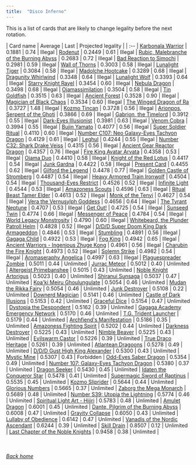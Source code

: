 ```yaml
---
title:  "Disco Inferno"
---
```


This is a list of cards that are likely to change legality before the next rotation.

| Card name | Average | Last | Projected legality |
| :-- |
[Karbonala Warrior](https://db.ygoprodeck.com/card/?search=Karbonala%20Warrior) | 0.1881 | 0.74 | Illegal |
[Rodenut](https://db.ygoprodeck.com/card/?search=Rodenut) | 0.2449 | 0.61 | Illegal |
[Rubic, Malebranche of the Burning Abyss](https://db.ygoprodeck.com/card/?search=Rubic,%20Malebranche%20of%20the%20Burning%20Abyss) | 0.2683 | 0.72 | Illegal |
[Bad Reaction to Simochi](https://db.ygoprodeck.com/card/?search=Bad%20Reaction%20to%20Simochi) | 0.2981 | 0.59 | Illegal |
[Wall of Thorns](https://db.ygoprodeck.com/card/?search=Wall%20of%20Thorns) | 0.3003 | 0.58 | Illegal |
[Lunalight Tiger](https://db.ygoprodeck.com/card/?search=Lunalight%20Tiger) | 0.3084 | 0.58 | Illegal |
[Madolche Hootcake](https://db.ygoprodeck.com/card/?search=Madolche%20Hootcake) | 0.3289 | 0.68 | Illegal |
[Dragunity Whirlwind](https://db.ygoprodeck.com/card/?search=Dragunity%20Whirlwind) | 0.3348 | 0.64 | Illegal |
[Lunalight Wolf](https://db.ygoprodeck.com/card/?search=Lunalight%20Wolf) | 0.3393 | 0.64 | Illegal |
[Starry Knight Rayel](https://db.ygoprodeck.com/card/?search=Starry%20Knight%20Rayel) | 0.3454 | 0.60 | Illegal |
[Nebula Dragon](https://db.ygoprodeck.com/card/?search=Nebula%20Dragon) | 0.3498 | 0.68 | Illegal |
[Ojamassimilation](https://db.ygoprodeck.com/card/?search=Ojamassimilation) | 0.3504 | 0.58 | Illegal |
[Tin Goldfish](https://db.ygoprodeck.com/card/?search=Tin%20Goldfish) | 0.3515 | 0.63 | Illegal |
[Ancient Forest](https://db.ygoprodeck.com/card/?search=Ancient%20Forest) | 0.3528 | 0.90 | Illegal |
[Magician of Black Chaos](https://db.ygoprodeck.com/card/?search=Magician%20of%20Black%20Chaos) | 0.3534 | 0.60 | Illegal |
[The Winged Dragon of Ra](https://db.ygoprodeck.com/card/?search=The%20Winged%20Dragon%20of%20Ra) | 0.3727 | 1.48 | Illegal |
[Kozmo Tincan](https://db.ygoprodeck.com/card/?search=Kozmo%20Tincan) | 0.3728 | 0.56 | Illegal |
[Arionpos, Serpent of the Ghoti](https://db.ygoprodeck.com/card/?search=Arionpos,%20Serpent%20of%20the%20Ghoti) | 0.3866 | 0.69 | Illegal |
[Gabrion, the Timelord](https://db.ygoprodeck.com/card/?search=Gabrion,%20the%20Timelord) | 0.3912 | 0.55 | Illegal |
[Dark-Eyes Illusionist](https://db.ygoprodeck.com/card/?search=Dark-Eyes%20Illusionist) | 0.3981 | 0.63 | Illegal |
[Venom Cobra](https://db.ygoprodeck.com/card/?search=Venom%20Cobra) | 0.3994 | 0.55 | Illegal |
[Bujin Yamato](https://db.ygoprodeck.com/card/?search=Bujin%20Yamato) | 0.4077 | 0.56 | Illegal |
[Super Soldier Ritual](https://db.ygoprodeck.com/card/?search=Super%20Soldier%20Ritual) | 0.4110 | 0.60 | Illegal |
[Number C107: Neo Galaxy-Eyes Tachyon Dragon](https://db.ygoprodeck.com/card/?search=Number%20C107:%20Neo%20Galaxy-Eyes%20Tachyon%20Dragon) | 0.4129 | 0.61 | Illegal |
[Leghul](https://db.ygoprodeck.com/card/?search=Leghul) | 0.4244 | 0.55 | Illegal |
[Number C32: Shark Drake Veiss](https://db.ygoprodeck.com/card/?search=Number%20C32:%20Shark%20Drake%20Veiss) | 0.4315 | 0.56 | Illegal |
[Ancient Gear Reactor Dragon](https://db.ygoprodeck.com/card/?search=Ancient%20Gear%20Reactor%20Dragon) | 0.4357 | 0.76 | Illegal |
[Fire King Avatar Arvata](https://db.ygoprodeck.com/card/?search=Fire%20King%20Avatar%20Arvata) | 0.4358 | 0.53 | Illegal |
[Ojama Duo](https://db.ygoprodeck.com/card/?search=Ojama%20Duo) | 0.4410 | 0.58 | Illegal |
[Knight of the Red Lotus](https://db.ygoprodeck.com/card/?search=Knight%20of%20the%20Red%20Lotus) | 0.4417 | 0.54 | Illegal |
[Junk Gardna](https://db.ygoprodeck.com/card/?search=Junk%20Gardna) | 0.4422 | 0.58 | Illegal |
[Present Card](https://db.ygoprodeck.com/card/?search=Present%20Card) | 0.4455 | 0.62 | Illegal |
[Gilford the Legend](https://db.ygoprodeck.com/card/?search=Gilford%20the%20Legend) | 0.4478 | 0.77 | Illegal |
[Golden Castle of Stromberg](https://db.ygoprodeck.com/card/?search=Golden%20Castle%20of%20Stromberg) | 0.4487 | 0.54 | Illegal |
[Heavy Armored Train Ironwolf](https://db.ygoprodeck.com/card/?search=Heavy%20Armored%20Train%20Ironwolf) | 0.4504 | 0.54 | Illegal |
[Thousand-Eyes Restrict](https://db.ygoprodeck.com/card/?search=Thousand-Eyes%20Restrict) | 0.4526 | 0.52 | Illegal |
[Infinite Light](https://db.ygoprodeck.com/card/?search=Infinite%20Light) | 0.4544 | 0.53 | Illegal |
[Amazoness Scouts](https://db.ygoprodeck.com/card/?search=Amazoness%20Scouts) | 0.4596 | 0.63 | Illegal |
[Ritual Beast Tamer Elder](https://db.ygoprodeck.com/card/?search=Ritual%20Beast%20Tamer%20Elder) | 0.4613 | 0.52 | Illegal |
[Monk of the Tenyi](https://db.ygoprodeck.com/card/?search=Monk%20of%20the%20Tenyi) | 0.4627 | 0.54 | Illegal |
[Vera the Vernusylph Goddess](https://db.ygoprodeck.com/card/?search=Vera%20the%20Vernusylph%20Goddess) | 0.4656 | 0.64 | Illegal |
[The Tyrant Neptune](https://db.ygoprodeck.com/card/?search=The%20Tyrant%20Neptune) | 0.4707 | 0.53 | Illegal |
[Get Out!](https://db.ygoprodeck.com/card/?search=Get%20Out!) | 0.4725 | 0.54 | Illegal |
[Sunseed Twin](https://db.ygoprodeck.com/card/?search=Sunseed%20Twin) | 0.4774 | 0.66 | Illegal |
[Messenger of Peace](https://db.ygoprodeck.com/card/?search=Messenger%20of%20Peace) | 0.4784 | 0.54 | Illegal |
[World Legacy Monstrosity](https://db.ygoprodeck.com/card/?search=World%20Legacy%20Monstrosity) | 0.4790 | 0.60 | Illegal |
[Whitebeard, the Plunder Patroll Helm](https://db.ygoprodeck.com/card/?search=Whitebeard,%20the%20Plunder%20Patroll%20Helm) | 0.4828 | 0.52 | Illegal |
[D/D/D Super Doom King Dark Armageddon](https://db.ygoprodeck.com/card/?search=D/D/D%20Super%20Doom%20King%20Dark%20Armageddon) | 0.4846 | 0.53 | Illegal |
[Stumbling](https://db.ygoprodeck.com/card/?search=Stumbling) | 0.4891 | 0.56 | Illegal |
[Gagaga Child](https://db.ygoprodeck.com/card/?search=Gagaga%20Child) | 0.4922 | 0.53 | Illegal |
[Fog King](https://db.ygoprodeck.com/card/?search=Fog%20King) | 0.4942 | 0.65 | Illegal |
[Ancient Warriors - Ingenious Zhuge Kong](https://db.ygoprodeck.com/card/?search=Ancient%20Warriors%20-%20Ingenious%20Zhuge%20Kong) | 0.4961 | 0.56 | Illegal |
[Charubin the Fire Knight](https://db.ygoprodeck.com/card/?search=Charubin%20the%20Fire%20Knight) | 0.4973 | 0.52 | Illegal |
[Solemn Strike](https://db.ygoprodeck.com/card/?search=Solemn%20Strike) | 0.4982 | 0.54 | Illegal |
[Aromaseraphy Angelica](https://db.ygoprodeck.com/card/?search=Aromaseraphy%20Angelica) | 0.4997 | 0.63 | Illegal |
[Plaguespreader Zombie](https://db.ygoprodeck.com/card/?search=Plaguespreader%20Zombie) | 0.5011 | 0.44 | Unlimited |
[Jurrac Meteor](https://db.ygoprodeck.com/card/?search=Jurrac%20Meteor) | 0.5012 | 0.40 | Unlimited |
[Altergeist Primebanshee](https://db.ygoprodeck.com/card/?search=Altergeist%20Primebanshee) | 0.5015 | 0.43 | Unlimited |
[Noble Knight Artorigus](https://db.ygoprodeck.com/card/?search=Noble%20Knight%20Artorigus) | 0.5023 | 0.40 | Unlimited |
[Shiranui Sunsaga](https://db.ygoprodeck.com/card/?search=Shiranui%20Sunsaga) | 0.5037 | 0.47 | Unlimited |
[Koa'ki Meiru Ghoulungulate](https://db.ygoprodeck.com/card/?search=Koa'ki%20Meiru%20Ghoulungulate) | 0.5054 | 0.46 | Unlimited |
[Mudan the Rikka Fairy](https://db.ygoprodeck.com/card/?search=Mudan%20the%20Rikka%20Fairy) | 0.5054 | 0.46 | Unlimited |
[Junk Destroyer](https://db.ygoprodeck.com/card/?search=Junk%20Destroyer) | 0.5108 | 0.22 | Unlimited |
[Downerd Magician](https://db.ygoprodeck.com/card/?search=Downerd%20Magician) | 0.5141 | 0.46 | Unlimited |
[Castle of Dark Illusions](https://db.ygoprodeck.com/card/?search=Castle%20of%20Dark%20Illusions) | 0.5153 | 0.42 | Unlimited |
[Graceful Dice](https://db.ygoprodeck.com/card/?search=Graceful%20Dice) | 0.5154 | 0.47 | Unlimited |
[Dystopia the Despondent](https://db.ygoprodeck.com/card/?search=Dystopia%20the%20Despondent) | 0.5162 | 0.39 | Unlimited |
[Gagaga Academy Emergency Network](https://db.ygoprodeck.com/card/?search=Gagaga%20Academy%20Emergency%20Network) | 0.5170 | 0.46 | Unlimited |
[T.G. Trident Launcher](https://db.ygoprodeck.com/card/?search=T.G.%20Trident%20Launcher) | 0.5179 | 0.44 | Unlimited |
[Archfiend's Manifestation](https://db.ygoprodeck.com/card/?search=Archfiend's%20Manifestation) | 0.5186 | 0.35 | Unlimited |
[Amazoness Fighting Spirit](https://db.ygoprodeck.com/card/?search=Amazoness%20Fighting%20Spirit) | 0.5202 | 0.44 | Unlimited |
[Darkness Destroyer](https://db.ygoprodeck.com/card/?search=Darkness%20Destroyer) | 0.5225 | 0.43 | Unlimited |
[Nimble Beaver](https://db.ygoprodeck.com/card/?search=Nimble%20Beaver) | 0.5225 | 0.43 | Unlimited |
[Evilswarm Castor](https://db.ygoprodeck.com/card/?search=Evilswarm%20Castor) | 0.5226 | 0.39 | Unlimited |
[True Draco Heritage](https://db.ygoprodeck.com/card/?search=True%20Draco%20Heritage) | 0.5261 | 0.39 | Unlimited |
[Atlantean Dragoons](https://db.ygoprodeck.com/card/?search=Atlantean%20Dragoons) | 0.5278 | 0.49 | Unlimited |
[D/D/D Gust High King Alexander](https://db.ygoprodeck.com/card/?search=D/D/D%20Gust%20High%20King%20Alexander) | 0.5300 | 0.43 | Unlimited |
[Mystic Mine](https://db.ygoprodeck.com/card/?search=Mystic%20Mine) | 0.5307 | 0.43 | Forbidden |
[Odd-Eyes Saber Dragon](https://db.ygoprodeck.com/card/?search=Odd-Eyes%20Saber%20Dragon) | 0.5354 | 0.49 | Unlimited |
[Number 107: Galaxy-Eyes Tachyon Dragon](https://db.ygoprodeck.com/card/?search=Number%20107:%20Galaxy-Eyes%20Tachyon%20Dragon) | 0.5380 | 0.37 | Unlimited |
[Dragon Seeker](https://db.ygoprodeck.com/card/?search=Dragon%20Seeker) | 0.5430 | 0.45 | Unlimited |
[Idaten the Conqueror Star](https://db.ygoprodeck.com/card/?search=Idaten%20the%20Conqueror%20Star) | 0.5478 | 0.41 | Unlimited |
[Supermagic Sword of Raptinus](https://db.ygoprodeck.com/card/?search=Supermagic%20Sword%20of%20Raptinus) | 0.5535 | 0.45 | Unlimited |
[Kozmo Sliprider](https://db.ygoprodeck.com/card/?search=Kozmo%20Sliprider) | 0.5644 | 0.44 | Unlimited |
[Glorious Numbers](https://db.ygoprodeck.com/card/?search=Glorious%20Numbers) | 0.5665 | 0.37 | Unlimited |
[Zaborg the Mega Monarch](https://db.ygoprodeck.com/card/?search=Zaborg%20the%20Mega%20Monarch) | 0.5689 | 0.48 | Unlimited |
[Number S39: Utopia the Lightning](https://db.ygoprodeck.com/card/?search=Number%20S39:%20Utopia%20the%20Lightning) | 0.5774 | 0.46 | Unlimited |
[Spiritual Light Art - Hijiri](https://db.ygoprodeck.com/card/?search=Spiritual%20Light%20Art%20-%20Hijiri) | 0.5783 | 0.48 | Unlimited |
[Amulet Dragon](https://db.ygoprodeck.com/card/?search=Amulet%20Dragon) | 0.6001 | 0.45 | Unlimited |
[Dante, Pilgrim of the Burning Abyss](https://db.ygoprodeck.com/card/?search=Dante,%20Pilgrim%20of%20the%20Burning%20Abyss) | 0.6008 | 0.47 | Unlimited |
[Gravity Collapse](https://db.ygoprodeck.com/card/?search=Gravity%20Collapse) | 0.6050 | 0.43 | Unlimited |
[Lullaby of Obedience](https://db.ygoprodeck.com/card/?search=Lullaby%20of%20Obedience) | 0.6142 | 0.47 | Unlimited |
[Vanadis of the Nordic Ascendant](https://db.ygoprodeck.com/card/?search=Vanadis%20of%20the%20Nordic%20Ascendant) | 0.6244 | 0.39 | Unlimited |
[Skill Drain](https://db.ygoprodeck.com/card/?search=Skill%20Drain) | 0.8507 | 0.12 | Unlimited |
[Last Chapter of the Noble Knights](https://db.ygoprodeck.com/card/?search=Last%20Chapter%20of%20the%20Noble%20Knights) | 0.9458 | 0.38 | Unlimited |

<br>

###### [Back home](index)